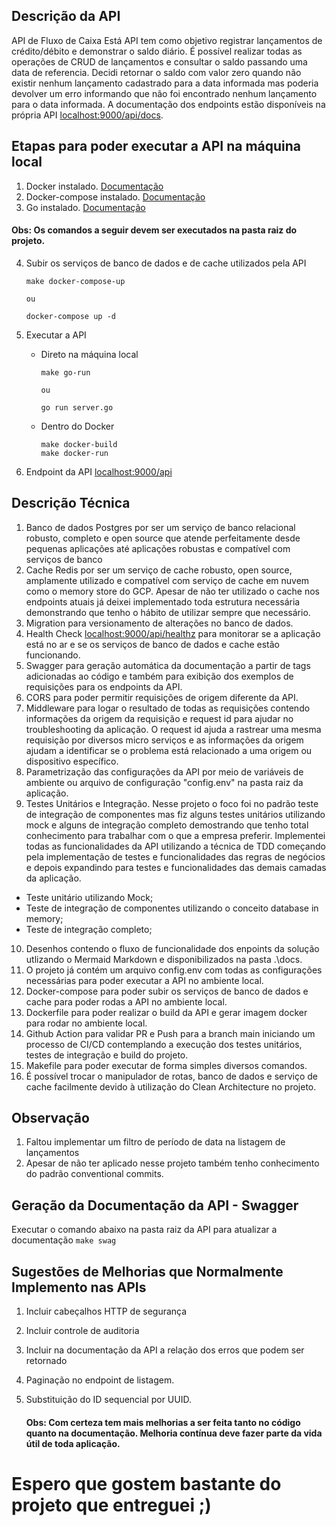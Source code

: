 ## Descrição da API
API de Fluxo de Caixa
Está API tem como objetivo registrar lançamentos de crédito/débito e demonstrar o saldo diário.
É possível realizar todas as operações de CRUD de lançamentos e consultar o saldo passando uma data de referencia.
Decidi retornar o saldo com valor zero quando não existir nenhum lançamento cadastrado para a data informada mas poderia devolver um erro informando que não foi encontrado nenhum lançamento para o data informada.
A documentação dos endpoints estão disponíveis na própria API [localhost:9000/api/docs](localhost:9000/api/docs).

## Etapas para poder executar a API na máquina local
1. Docker instalado. [Documentação](https://docs.docker.com/engine/install/)
2. Docker-compose instalado. [Documentação](https://docs.docker.com/compose/install/linux/)
3. Go instalado. [Documentação](https://go.dev/doc/install)

#### Obs: Os comandos a seguir devem ser executados na pasta raiz do projeto.

4. Subir os serviços de banco de dados e de cache utilizados pela API
    ```
    make docker-compose-up
   
    ou
    
    docker-compose up -d
    ```

5. Executar a API

    - Direto na máquina local
        ```
        make go-run

        ou
        
        go run server.go
        ```

    - Dentro do Docker
        ```
        make docker-build
        make docker-run
        ```

6. Endpoint da API [localhost:9000/api](localhost:9000/api)


## Descrição Técnica
1. Banco de dados Postgres por ser um serviço de banco relacional robusto, completo e open source que atende perfeitamente desde pequenas aplicações até aplicações robustas e compatível com serviços de banco
2. Cache Redis por ser um serviço de cache robusto, open source, amplamente utilizado e compatível com serviço de cache em nuvem como o memory store do GCP. Apesar de não ter utilizado o cache nos endpoints atuais já deixei implementado toda estrutura necessária demonstrando que tenho o hábito de utilizar sempre que necessário.
3. Migration para versionamento de alterações no banco de dados.
4. Health Check [localhost:9000/api/healthz](localhost:9000/api/healthz) para monitorar se a aplicação está no ar e se os serviços de banco de dados e cache estão funcionando.
5. Swagger para geração automática da documentação a partir de tags adicionadas ao código e também para exibição dos exemplos de requisições para os endpoints da API.
6. CORS para poder permitir requisições de origem diferente da API.
7. Middleware para logar o resultado de todas as requisições contendo informações da origem da requisição e request id para ajudar no troubleshooting da aplicação. O request id ajuda a rastrear uma mesma requisição por diversos micro serviços e as informações da origem ajudam a identificar se o problema está relacionado a uma origem ou dispositivo específico.
8. Parametrização das configurações da API por meio de variáveis de ambiente ou arquivo de configuração "config.env" na pasta raiz da aplicação.
9. Testes Unitários e Integração. Nesse projeto o foco foi no padrão teste de integração de componentes mas fiz alguns testes unitários utilizando mock e alguns de integração completo demostrando que tenho total conhecimento para trabalhar com o que a empresa preferir. Implementei todas as funcionalidades da API utilizando a técnica de TDD começando pela implementação de testes e funcionalidades das regras de negócios e depois expandindo para testes e funcionalidades das demais camadas da aplicação.
- Teste unitário utilizando Mock;
- Teste de integração de componentes utilizando o conceito database in memory;
- Teste de integração completo;

10. Desenhos contendo o fluxo de funcionalidade dos enpoints da solução utlizando o Mermaid Markdown e disponibilizados na pasta .\docs.
11. O projeto já contém um arquivo config.env com todas as configurações necessárias para poder executar a API no ambiente local.
12. Docker-compose para poder subir os serviços de banco de dados e cache para poder rodas a API no ambiente local.
13. Dockerfile para poder realizar o build da API e gerar imagem docker para rodar no ambiente local.
14. Github Action para validar PR e Push para a branch main iniciando um processo de CI/CD contemplando a execução dos testes unitários, testes de integração e build do projeto.
15. Makefile para poder executar de forma simples diversos comandos.
16. É possível trocar o manipulador de rotas, banco de dados e serviço de cache facilmente devido à utilização do Clean Architecture no projeto.

## Observação
1. Faltou implementar um filtro de período de data na listagem de lançamentos
2. Apesar de não ter aplicado nesse projeto também tenho conhecimento do padrão conventional commits.


## Geração da Documentação da API - Swagger

Executar o comando abaixo na pasta raiz da API para atualizar a documentação
    ```
    make swag
    ```

## Sugestões de Melhorias que Normalmente Implemento nas APIs

1. Incluir cabeçalhos HTTP de segurança
2. Incluir controle de auditoria
3. Incluir na documentação da API a relação dos erros que podem ser retornado
4. Paginação no endpoint de listagem.
5. Substituição do ID sequencial por UUID.


    #### **Obs:** Com certeza tem mais melhorias a ser feita tanto no código quanto na documentação. Melhoria contínua deve fazer parte da vida útil de toda aplicação.

# Espero que gostem bastante do projeto que entreguei ;)
